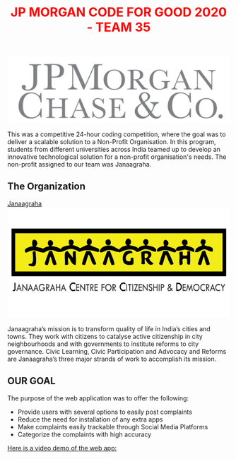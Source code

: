 <h1  align="center" style="text-align: center;"><span  align="center" style="color: #ff0000;"><strong><span align="center" style="color: #FF0000;"> JP MORGAN CODE FOR GOOD 2020 - TEAM 35
</span> </strong></span></h1>
<p style="text-align: center;">&nbsp;</p>
<p align="center">

<img alt="JP Morgan CODE FOR GOOD 2020" src="/IMAGES/jp.jpg">
</p>


This was a competitive 24-hour coding competition, where the goal was to deliver a scalable solution to a Non-Profit Organisation. In this program, students from different universities across India teamed up to develop an innovative technological solution for a non-profit organisation's needs. The non-profit assigned to our team was Janaagraha. 


## The Organization
[Janaagraha](http://www.janaagraha.org/)
<img alt="JP Morgan CODE FOR GOOD 2020" src="/IMAGES/janaagraha-logo.png" width="600" height="250">

Janaagraha’s mission is to transform quality of life in India’s cities and towns.  They work with citizens to catalyse active citizenship in city neighbourhoods and with governments to institute reforms to city governance.  Civic Learning, Civic Participation and Advocacy and Reforms are Janaagraha’s three major strands of work to accomplish its mission.

## OUR GOAL
The purpose of the web application was to offer the following:
- Provide users with several options to easily post complaints
- Reduce the need for installation of any extra apps
- Make complaints easily trackable through Social Media Platforms
- Categorize the complaints with high accuracy

[Here is a video demo of the web app:](https://www.youtu.be/dQw4w9WgXcQ)

